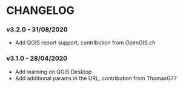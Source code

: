 # CHANGELOG

### v3.2.0 - 31/08/2020

* Add QGIS report support, contribution from OpenGIS.ch

### v3.1.0 - 28/04/2020

* Add warning on QGIS Desktop
* Add additional params in the URL, contribution from ThomasG77

###
